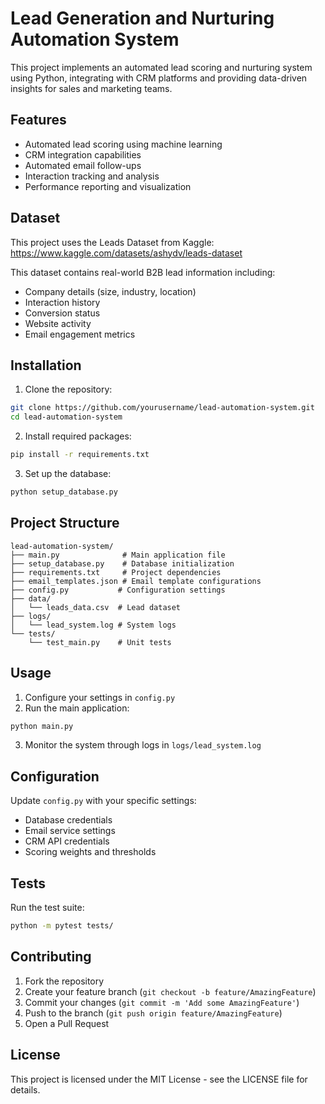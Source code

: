 # Lead Generation and Nurturing Automation System

This project implements an automated lead scoring and nurturing system using Python, integrating with CRM platforms and providing data-driven insights for sales and marketing teams.

## Features

- Automated lead scoring using machine learning
- CRM integration capabilities
- Automated email follow-ups
- Interaction tracking and analysis
- Performance reporting and visualization

## Dataset

This project uses the Leads Dataset from Kaggle:
https://www.kaggle.com/datasets/ashydv/leads-dataset

This dataset contains real-world B2B lead information including:
- Company details (size, industry, location)
- Interaction history
- Conversion status
- Website activity
- Email engagement metrics

## Installation

1. Clone the repository:
```bash
git clone https://github.com/yourusername/lead-automation-system.git
cd lead-automation-system
```

2. Install required packages:
```bash
pip install -r requirements.txt
```

3. Set up the database:
```bash
python setup_database.py
```

## Project Structure

```
lead-automation-system/
├── main.py              # Main application file
├── setup_database.py    # Database initialization
├── requirements.txt     # Project dependencies
├── email_templates.json # Email template configurations
├── config.py           # Configuration settings
├── data/
│   └── leads_data.csv  # Lead dataset
├── logs/
│   └── lead_system.log # System logs
└── tests/
    └── test_main.py    # Unit tests
```

## Usage

1. Configure your settings in `config.py`
2. Run the main application:
```bash
python main.py
```

3. Monitor the system through logs in `logs/lead_system.log`

## Configuration

Update `config.py` with your specific settings:
- Database credentials
- Email service settings
- CRM API credentials
- Scoring weights and thresholds

## Tests

Run the test suite:
```bash
python -m pytest tests/
```

## Contributing

1. Fork the repository
2. Create your feature branch (`git checkout -b feature/AmazingFeature`)
3. Commit your changes (`git commit -m 'Add some AmazingFeature'`)
4. Push to the branch (`git push origin feature/AmazingFeature`)
5. Open a Pull Request

## License

This project is licensed under the MIT License - see the LICENSE file for details.
